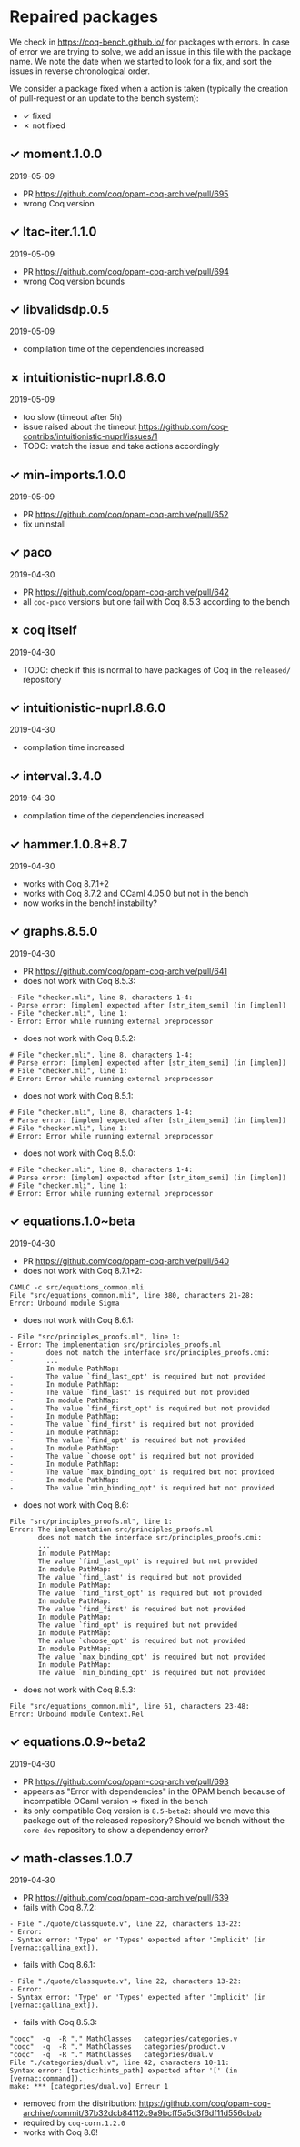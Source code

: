 # Repaired packages

We check in https://coq-bench.github.io/ for packages with errors. In case of error we are trying to solve, we add an issue in this file with the package name. We note the date when we started to look for a fix, and sort the issues in reverse chronological order.

We consider a package fixed when a action is taken (typically the creation of pull-request or an update to the bench system):
* ✓ fixed
* ✗ not fixed

## ✓ moment.1.0.0
2019-05-09
* PR https://github.com/coq/opam-coq-archive/pull/695
* wrong Coq version

## ✓ ltac-iter.1.1.0
2019-05-09
* PR https://github.com/coq/opam-coq-archive/pull/694
* wrong Coq version bounds

## ✓ libvalidsdp.0.5
2019-05-09
* compilation time of the dependencies increased

## ✗ intuitionistic-nuprl.8.6.0
2019-05-09
* too slow (timeout after 5h)
* issue raised about the timeout https://github.com/coq-contribs/intuitionistic-nuprl/issues/1
* TODO: watch the issue and take actions accordingly

## ✓ min-imports.1.0.0
2019-05-09
* PR https://github.com/coq/opam-coq-archive/pull/652
* fix uninstall

## ✓ paco
2019-04-30
* PR https://github.com/coq/opam-coq-archive/pull/642
* all `coq-paco` versions but one fail with Coq 8.5.3 according to the bench

## ✗ coq itself
2019-04-30
* TODO: check if this is normal to have packages of Coq in the `released/` repository

## ✓ intuitionistic-nuprl.8.6.0
2019-04-30
* compilation time increased

## ✓ interval.3.4.0
2019-04-30
* compilation time of the dependencies increased

## ✓ hammer.1.0.8+8.7
2019-04-30
* works with Coq 8.7.1+2
* works with Coq 8.7.2 and OCaml 4.05.0 but not in the bench
* now works in the bench! instability?

## ✓ graphs.8.5.0
2019-04-30
* PR https://github.com/coq/opam-coq-archive/pull/641
* does not work with Coq 8.5.3:
```
- File "checker.mli", line 8, characters 1-4:
- Parse error: [implem] expected after [str_item_semi] (in [implem])
- File "checker.mli", line 1:
- Error: Error while running external preprocessor
```
* does not work with Coq 8.5.2:
```
# File "checker.mli", line 8, characters 1-4:
# Parse error: [implem] expected after [str_item_semi] (in [implem])
# File "checker.mli", line 1:
# Error: Error while running external preprocessor
```
* does not work with Coq 8.5.1:
```
# File "checker.mli", line 8, characters 1-4:
# Parse error: [implem] expected after [str_item_semi] (in [implem])
# File "checker.mli", line 1:
# Error: Error while running external preprocessor
```
* does not work with Coq 8.5.0:
```
# File "checker.mli", line 8, characters 1-4:
# Parse error: [implem] expected after [str_item_semi] (in [implem])
# File "checker.mli", line 1:
# Error: Error while running external preprocessor
```

## ✓ equations.1.0~beta
2019-04-30
* PR https://github.com/coq/opam-coq-archive/pull/640
* does not work with Coq 8.7.1+2:
```
CAMLC -c src/equations_common.mli
File "src/equations_common.mli", line 380, characters 21-28:
Error: Unbound module Sigma
```
* does not work with Coq 8.6.1:
```
- File "src/principles_proofs.ml", line 1:
- Error: The implementation src/principles_proofs.ml
-        does not match the interface src/principles_proofs.cmi:
-        ...
-        In module PathMap:
-        The value `find_last_opt' is required but not provided
-        In module PathMap:
-        The value `find_last' is required but not provided
-        In module PathMap:
-        The value `find_first_opt' is required but not provided
-        In module PathMap:
-        The value `find_first' is required but not provided
-        In module PathMap:
-        The value `find_opt' is required but not provided
-        In module PathMap:
-        The value `choose_opt' is required but not provided
-        In module PathMap:
-        The value `max_binding_opt' is required but not provided
-        In module PathMap:
-        The value `min_binding_opt' is required but not provided
```
* does not work with Coq 8.6:
```
File "src/principles_proofs.ml", line 1:
Error: The implementation src/principles_proofs.ml
       does not match the interface src/principles_proofs.cmi:
       ...
       In module PathMap:
       The value `find_last_opt' is required but not provided
       In module PathMap:
       The value `find_last' is required but not provided
       In module PathMap:
       The value `find_first_opt' is required but not provided
       In module PathMap:
       The value `find_first' is required but not provided
       In module PathMap:
       The value `find_opt' is required but not provided
       In module PathMap:
       The value `choose_opt' is required but not provided
       In module PathMap:
       The value `max_binding_opt' is required but not provided
       In module PathMap:
       The value `min_binding_opt' is required but not provided
```
* does not work with Coq 8.5.3:
```
File "src/equations_common.mli", line 61, characters 23-48:
Error: Unbound module Context.Rel
```

## ✓ equations.0.9~beta2
2019-04-30
* PR https://github.com/coq/opam-coq-archive/pull/693
* appears as "Error with dependencies" in the OPAM bench because of incompatible OCaml version => fixed in the bench
* its only compatible Coq version is `8.5~beta2`: should we move this package out of the released repository? Should we bench without the `core-dev` repository to show a dependency error?

## ✓ math-classes.1.0.7
2019-04-30
* PR https://github.com/coq/opam-coq-archive/pull/639
* fails with Coq 8.7.2:
```
- File "./quote/classquote.v", line 22, characters 13-22:
- Error:
- Syntax error: 'Type' or 'Types' expected after 'Implicit' (in [vernac:gallina_ext]).
```
* fails with Coq 8.6.1:
```
- File "./quote/classquote.v", line 22, characters 13-22:
- Error:
- Syntax error: 'Type' or 'Types' expected after 'Implicit' (in [vernac:gallina_ext]).
```
* fails with Coq 8.5.3:
```
"coqc"  -q  -R "." MathClasses   categories/categories.v
"coqc"  -q  -R "." MathClasses   categories/product.v
"coqc"  -q  -R "." MathClasses   categories/dual.v
File "./categories/dual.v", line 42, characters 10-11:
Syntax error: [tactic:hints_path] expected after '[' (in [vernac:command]).
make: *** [categories/dual.vo] Erreur 1
```
* removed from the distribution: https://github.com/coq/opam-coq-archive/commit/37b32dcb84112c9a9bcff5a5d3f6df11d556cbab
* required by `coq-corn.1.2.0`
* works with Coq 8.6!
